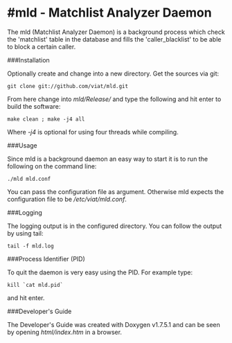 #mld - Matchlist Analyzer Daemon
===============================

The mld (Matchlist Analyzer Daemon) is a background process which check the 'matchlist' table in the database and fills the 'caller\_blacklist' to be able to block a certain caller.

###Installation

Optionally create and change into a new directory. Get the sources via git:
    
    git clone git://github.com/viat/mld.git


From here change into _mld/Release/_ and type the following and hit enter to build the software:

    make clean ; make -j4 all

Where _-j4_ is optional for using four threads while compiling.

###Usage

Since mld is a background daemon an easy way to start it is to run the following on the command line:

    ./mld mld.conf
    
You can pass the configuration file as argument.
Otherwise mld expects the configuration file to be _/etc/viat/mld.conf_.

###Logging

The logging output is in the configured directory.
You can follow the output by using tail:

    tail -f mld.log

###Process Identifier (PID)

To quit the daemon is very easy using the PID.
For example type:

    kill `cat mld.pid`

and hit enter.

###Developer's Guide

The Developer's Guide was created with Doxygen v1.7.5.1 and can be seen by opening _html/index.htm_ in a browser.
